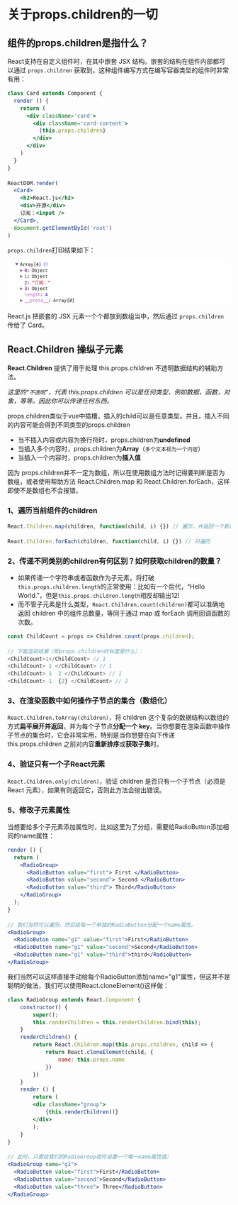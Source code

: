 # 关于props.children的一切

## 组件的props.children是指什么？

React支持在自定义组件时，在其中嵌套 JSX 结构。嵌套的结构在组件内部都可以通过 `props.children` 获取到，这种组件编写方式在编写容器类型的组件时非常有用：
```jsx
class Card extends Component {
  render () {
    return (
      <div className='card'>
        <div className='card-content'>
          {this.props.children}
        </div>
      </div>
    )
  }
}

ReactDOM.render(
  <Card>
    <h2>React.js</h2>
    <div>开源</div>
    订阅：<input />
  </Card>,
  document.getElementById('root')
)
```
`props.children`打印结果如下：

![](./images/props_children.png)

React.js 把嵌套的 JSX 元素一个个都放到数组当中，然后通过 `props.children` 传给了 Card。


## React.Children 操纵子元素

**React.Children** 提供了用于处理 this.props.children 不透明数据结构的辅助方法。

*这里的`“不透明”`，代表 this.props.children 可以是任何类型，例如数据，函数，对象，等等。因此你可以传递任何东西。*

props.children类似于vue中插槽，插入的child可以是任意类型。并且，插入不同的内容可能会得到不同类型的props.children
- 当不插入内容或内容为换行符时，props.children为**undefined**
- 当插入多个内容时，props.children为**Array**（`多个文本视为一个内容`）
- 当插入一个内容时，props.children为**插入值**

因为 props.children并不一定为数组，所以在使用数组方法时记得要判断是否为数组，或者使用帮助方法 React.Children.map 和 React.Children.forEach，这样即使不是数组也不会报错。

### 1、遍历当前组件的children
```jsx
React.Children.map(children, function(child, i) {}) // 遍历，并返回一个新数组；

React.Children.forEach(children, function(child, i) {}) // 只遍历
```

### 2、传递不同类别的children有何区别？如何获取children的数量？

- 如果传递一个字符串或者函数作为子元素，将打破`this.props.children.length`的正常使用：比如有一个后代，“Hello World.”，但是`this.props.children.length`相反却输出12!
- 而不管子元素是什么类型，`React.Children.count(children)`都可以准确地返回 children 中的组件总数量，等同于通过 map 或 forEach 调用回调函数的次数。

```js
const ChildCount = props => Children.count(props.children);

// 下面渲染结果（即props.children的长度是什么）：
<ChildCount>1</ChildCount> // 1
<ChildCount> 1 </ChildCount> // 1
<ChildCount> 1  2 </ChildCount> // 1
<ChildCount> 1  {2} </ChildCount> // 2
```

### 3、在渲染函数中如何操作子节点的集合（数组化）

`React.Children.toArray(children)`，将 children 这个复杂的数据结构以数组的方式**扁平展开并返回**，并为每个子节点**分配一个 key**。当你想要在渲染函数中操作子节点的集合时，它会非常实用，特别是当你想要在向下传递 this.props.children 之前对内容**重新排序**或**获取子集**时。

### 4、验证只有一个子React元素
`React.Children.only(children)`，验证 children 是否只有一个子节点（必须是 React 元素），如果有则返回它，否则此方法会抛出错误。


### 5、修改子元素属性

当想要给多个子元素添加属性时，比如这里为了分组，需要给RadioButton添加相同的name属性：
```jsx
render () {
  return (
    <RadioGroup>
      <RadioButton value="first"> First </RadioButton>
      <RadioButton value="second"> Second </RadioButton>
      <RadioButton value="third"> Third</RadioButton>
    </RadioGroup>
  );
}

// 我们当然可以遍历，然后给每一个单独的RadioButton分配一个name属性。
<RadioGroup>
  <RadioButon name="g1" value="first">First</RadioButton>
  <RadioButton name="g1" value="second">Second</RadioButton>
  <RadioButton name="g1" value="third">third</RadioButton> 
</RadioGroup>
```
我们当然可以这样直接手动给每个RadioButton添加name="g1"属性，但这并不是聪明的做法，我们可以使用React.cloneElement()这样做：

```jsx
class RadioGroup extends React.Component {
    constructor() {
        super();
        this.renderChildren = this.renderChildren.bind(this);
    }
    renderChildren() {
        return React.Children.map(this.props.children, child => {
            return React.cloneElement(child, {
                name: this.props.name
            })
        })
    }
    render () {
        return (
        <div className="group">
            {this.renderChildren()}
        </div>
        );
    }
}

// 此时，只需给我们的RadioGroup组件设置一个唯一name属性值:
<RadioGroup name="g1">
  <RadioButton value="first">First</RadioButton>
  <RadioButton value="second">Second</RadioButton>
  <RadioButton value="three"> Three</RadioButton>
</RadioGroup>
```
